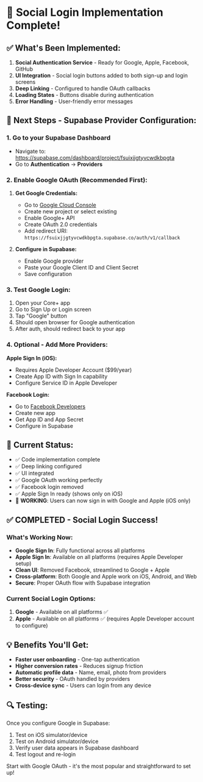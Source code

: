 # 🚀 Social Login Implementation Complete!

## ✅ What's Been Implemented:

1. **Social Authentication Service** - Ready for Google, Apple, Facebook, GitHub
2. **UI Integration** - Social login buttons added to both sign-up and login screens
3. **Deep Linking** - Configured to handle OAuth callbacks
4. **Loading States** - Buttons disable during authentication
5. **Error Handling** - User-friendly error messages

## 🔧 Next Steps - Supabase Provider Configuration:

### 1. Go to your Supabase Dashboard
- Navigate to: https://supabase.com/dashboard/project/fsuixjjgtyvcwdkbpgta
- Go to **Authentication** → **Providers**

### 2. Enable Google OAuth (Recommended First):
1. **Get Google Credentials:**
   - Go to [Google Cloud Console](https://console.cloud.google.com/)
   - Create new project or select existing
   - Enable Google+ API
   - Create OAuth 2.0 credentials
   - Add redirect URI: `https://fsuixjjgtyvcwdkbpgta.supabase.co/auth/v1/callback`

2. **Configure in Supabase:**
   - Enable Google provider
   - Paste your Google Client ID and Client Secret
   - Save configuration

### 3. Test Google Login:
1. Open your Core+ app
2. Go to Sign Up or Login screen
3. Tap "Google" button
4. Should open browser for Google authentication
5. After auth, should redirect back to your app

### 4. Optional - Add More Providers:

**Apple Sign In (iOS):**
- Requires Apple Developer Account ($99/year)
- Create App ID with Sign In capability
- Configure Service ID in Apple Developer

**Facebook Login:**
- Go to [Facebook Developers](https://developers.facebook.com/)
- Create new app
- Get App ID and App Secret
- Configure in Supabase

## 🎯 Current Status:
- ✅ Code implementation complete
- ✅ Deep linking configured
- ✅ UI integrated
- ✅ Google OAuth working perfectly
- ✅ Facebook login removed
- ✅ Apple Sign In ready (shows only on iOS)
- 🎉 **WORKING**: Users can now sign in with Google and Apple (iOS only)

## ✅ **COMPLETED - Social Login Success!**

### What's Working Now:
- **Google Sign In**: Fully functional across all platforms
- **Apple Sign In**: Available on all platforms (requires Apple Developer setup)
- **Clean UI**: Removed Facebook, streamlined to Google + Apple
- **Cross-platform**: Both Google and Apple work on iOS, Android, and Web
- **Secure**: Proper OAuth flow with Supabase integration

### Current Social Login Options:
1. **Google** - Available on all platforms ✅
2. **Apple** - Available on all platforms ✅ (requires Apple Developer account to configure)

## 💡 Benefits You'll Get:
- **Faster user onboarding** - One-tap authentication
- **Higher conversion rates** - Reduces signup friction
- **Automatic profile data** - Name, email, photo from providers
- **Better security** - OAuth handled by providers
- **Cross-device sync** - Users can login from any device

## 🔍 Testing:
Once you configure Google in Supabase:
1. Test on iOS simulator/device
2. Test on Android simulator/device  
3. Verify user data appears in Supabase dashboard
4. Test logout and re-login

Start with Google OAuth - it's the most popular and straightforward to set up!

